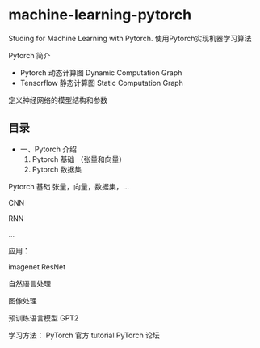 # machine-learning-pytorch
Studing for Machine Learning with Pytorch. 使用Pytorch实现机器学习算法

Pytorch 简介

* Pytorch 动态计算图 Dynamic Computation Graph
* Tensorflow 静态计算图 Static Computation Graph

定义神经网络的模型结构和参数

## 目录

* 一、Pytorch 介绍
  1. Pytorch 基础 （张量和向量）
  2. Pytorch 数据集
  


Pytorch 基础
张量，向量，数据集，...

CNN

RNN

... 

应用：

imagenet  ResNet

自然语言处理

图像处理

预训练语言模型 GPT2
 
学习方法：
  PyTorch 官方 tutorial
  PyTorch 论坛 

